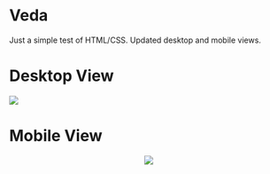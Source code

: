 # Veda
Just a simple test of HTML/CSS. Updated desktop and mobile views.

# Desktop View
<img align="center" src ="https://github.com/go-hyun77/Veda-Gunpla-Site/blob/master/current-main.png">

# Mobile View
<p align="center">
  <img src="https://github.com/go-hyun77/Veda-Gunpla-Site/blob/master/current-mobile.png">
</p>
